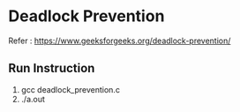 # Deadlock Prevention

Refer : https://www.geeksforgeeks.org/deadlock-prevention/

## Run Instruction
1. gcc deadlock_prevention.c
2. ./a.out